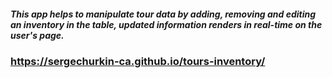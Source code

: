 ##### This app helps to manipulate tour data by adding, removing and editing an inventory in the table, updated information renders in real-time on the user's page.

### https://sergechurkin-ca.github.io/tours-inventory/
